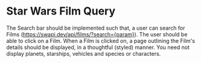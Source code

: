 # Star Wars Film Query
The Search bar should be implemented such that, a user can search for Films (https://swapi.dev/api/films/?search={param}). The user should be able to click on a Film. When a Film is clicked on, a page outlining the Film's details should be displayed, in a thoughtful (styled) manner. You need not display planets, starships, vehicles and species or characters.
